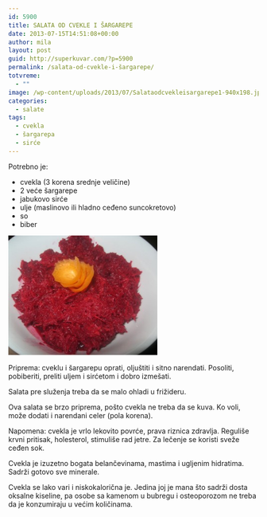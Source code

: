 ```yaml
---
id: 5900
title: SALATA OD CVEKLE I ŠARGAREPE
date: 2013-07-15T14:51:08+00:00
author: mila
layout: post
guid: http://superkuvar.com/?p=5900
permalink: /salata-od-cvekle-i-šargarepe/
totvreme:
  - ""
image: /wp-content/uploads/2013/07/Salataodcvekleisargarepe1-940x198.jpg
categories:
  - salate
tags:
  - cvekla
  - šargarepa
  - sirće
---
```

Potrebno je:

  * cvekla (3 korena srednje veličine)
  * 2 veće šargarepe
  * jabukovo sirće
  * ulje (maslinovo ili hladno ceđeno suncokretovo)
  * so
  * biber

<img class="alignnone size-medium wp-image-5901" src="/wp-content/uploads/2013/07/Salataodcvekleisargarepe-e1373874524731-300x240.jpg" alt="Salataodcvekleisargarepe" width="300" height="240" /> 

Priprema: cveklu i šargarepu oprati, oljuštiti i sitno narendati. Posoliti, pobiberiti, preliti uljem i sirćetom i dobro izmešati.

Salata pre služenja treba da se malo ohladi u frižideru.

Ova salata se brzo priprema, pošto cvekla ne treba da se kuva. Ko voli, može dodati i narendani celer (pola korena).

Napomena: cvekla je vrlo lekovito povrće, prava riznica zdravlja. Reguliše krvni pritisak, holesterol, stimuliše rad jetre. Za lečenje se koristi sveže ceđen sok.

Cvekla je izuzetno bogata belančevinama, mastima i ugljenim hidratima. Sadrži gotovo sve minerale.

Cvekla se lako vari i niskokalorična je. Jedina joj je mana što sadrži dosta oksalne kiseline, pa osobe sa kamenom u bubregu i osteoporozom ne treba da je konzumiraju u većim količinama.